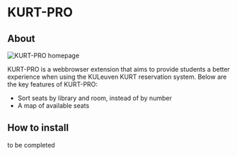 # KURT-PRO

## About

![KURT-PRO homepage](docs/readme-screenshots/homepage.png)

KURT-PRO is a webbrowser extension that aims to provide students a better experience when using the KULeuven KURT reservation system. Below are the key features of KURT-PRO:

- Sort seats by library and room, instead of by number
- A map of available seats

## How to install

to be completed
